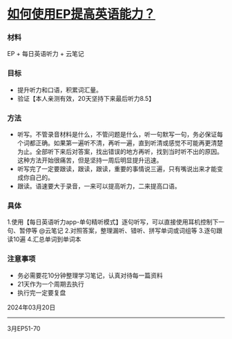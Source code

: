 # [如何使用EP提高英语能力？](https://github.com/humyna/gitblog/issues/15)

### 材料
EP + 每日英语听力 + 云笔记

### 目标
* 提升听力和口语，积累词汇量。
* 验证【本人亲测有效，20天坚持下来最后听力8.5】

### 方法
* 听写。不管录音材料是什么，不管问题是什么，听一句默写一句，务必保证每个词都正确。如果第一遍听不清，再听一遍，直到听清或感觉不可能再更清楚为止。全部听下来后对答案，找出错误的地方再听，找到当时听不出的原因。这种方法开始很痛苦，但是坚持一周后明显提升迅速。
* 听写完了一定要跟读，跟读，跟读，重要的事情说三遍，只有嘴说出来才能变成你自己的。
* 跟读。语速要大于录音，一来可以提高听力，二来提高口语。

### 具体
1.使用【每日英语听力app-单句精听模式】逐句听写，可以直接使用耳机控制下一句、暂停等 @云笔记
2.对照答案，整理漏听、错听、拼写单词或词组等
3.逐句跟读10遍
4.汇总单词到单词本

### 注意事项
* 务必需要花10分钟整理学习笔记，认真对待每一篇资料
* 21天作为一个周期去执行
* 执行完一定要复盘

2024年03月20日

---

3月EP51-70